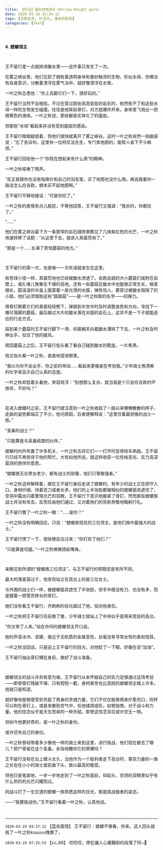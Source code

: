 ```yaml
---
title: 【叶王】漫长的告别4（Hollow Knight paro）
date: 2020-03-28 15:24:12
tags: [全职高手, 叶王叶, 漫长的告别]
categories: [Text]
---
```


<p><br /></p> 
<p><strong>4.&nbsp;螳螂领主</strong></p> 

<p><br /></p> 
<p>王不留行差一点就摔进酸水里——这件事只发生了一次。</p> 
<p>在雾之峡谷里，他们见到了拥有着透明身体和曼妙触须的生物，形似水母，仿佛没有自身意识，分散着漂浮在雾气当中，就好像漂浮在水里。</p> 
<p>一叶之秋怂恿他：“你上去戳它们一下，很好玩的。”</p> 
<p>王不留行当然不会相信。不过在穿过那些高高低低的岩石时，依然免不了和这些水母一样的生物发生碰撞，往往是他挥起骨钉，对方就爆炸开来，身体里飞溅出一团橙黄色的液体。一叶之秋说，那些都是实体化了的瘟疫。</p> 
<p>但那些“水母”看起来并没有受到瘟疫的感染。</p> 
<p>王不留行暗暗疑惑着，但他们很快就离开了雾之峡谷。这时一叶之秋突然一拍脑袋说：“忘了告诉你，这里有一位柯尼法先生，专门卖地图的，能帮人省下不少麻烦。”</p> 
<p>王不留行回给他一个“你现在想起来有什么用”的眼神。</p> 
<p>一叶之秋咳嗽了两声。</p> 
<p>“反正我猜你也没有指南针和自己的羽毛笔，买了地图也没什么用。再说我看你一路没怎么捡吉欧，根本买不起地图啊。”</p> 
<p>王不留行平静地接话：“可是你捡了。”</p> 
<p>一叶之秋的表情有点儿尴尬，不等他回答，王不留行又强调：“我杀的，你都捡了。”</p> 
<p>“……”</p> 
<p>他们在雾之峡谷最下方一条狭窄的岩石缝隙里瞧见了几抹紫红色的光芒，一叶之秋快速转移了话题：“从这里下去，就进入真菌荒地了。”</p> 
<p>“那是一个……长满了奇怪蘑菇的地方。”</p> 
<p>&nbsp;</p> 
<p>王不留行的第一次，也是唯一一次失误就发生在这里。</p> 
<p>和苍绿小径一样，真菌荒地也已经被酸水渗透了。会跑会跳的大小蘑菇们或附在岩壁上，或扎堆儿聚集在干燥的高地，还有一些蘑菇在酸水中也能够正常生长，根茎细长，圆滚滚的伞盖上面蒙着一层光滑的水膜，弹性惊人。要穿过被酸水阻隔了的小路，他们必须借助这些“跳跳菇”——是一叶之秋取的名字——的弹力。</p> 
<p>用骨钉朝着它们的表面轻轻劈下，弹跳到半空中时及时调整姿势和方向，寻找下一棵可落脚的蘑菇，最后越过大片的酸水落在对面的岩石上。这并不是一下子就能适应的行走方式。</p> 
<p>踩到某个蘑菇时王不留行脚下一滑，仰面朝天向着酸水潭摔了下去，一叶之秋及时伸出手，拉住了他的披风。</p> 
<p>爬回蘑菇上之后，王不留行低头看了看自己碰到酸水的靴底，一片焦黑。</p> 
<p>他又抬头看一叶之秋，直直地望进眼里。</p> 
<p>“我以为你不会出手，你之前的举动……看起来更像是在考验我。”少年骑士用清晰的吐字来显示自己认真的态度。</p> 
<p>一叶之秋却低着头看他，笑容轻浮：“别想那么复杂，就当我是个只会捡吉欧的坏旅伴，不好吗？”</p> 
<p>&nbsp;</p> 
<p>在进入螳螂村之前，王不留行就注意到一叶之秋收起了一路以来懒懒散散的样子，走路的姿势都端正了不少。他问原因，后者便解释说：“这里住着最骄傲的战士一族。”</p> 
<p>“圣巢的战士？”</p> 
<p>“只能算是与圣巢结盟的伙伴。”</p> 
<p>螳螂村内外布置了许多机关，一叶之秋去将它们一一打开时显得轻车熟路。王不留行已经不再惊讶于他的帮忙，大有如他所说，就这样收获一位性格恶劣、实力高深莫测的旅伴的意思。</p> 
<p>“螳螂族无论男女老少，都有战士的骄傲，他们只尊敬强者。”</p> 
<p>一叶之秋这样解释着，跟在王不留行身后走进了螳螂村。有年少的战士正在把守入口，身材纤细，持着双刀或者长矛。他们的上半张脸都被相似的螳螂面具遮住了，空洞中露出闪着警惕光芒的双眼，王不留行下意识地握紧了骨钉，然而那些螳螂族战士并没有攻击，反而任由他们通过，又对着他们的背影恭敬地鞠躬行礼。</p> 
<p>王不留行瞥了一叶之秋一眼：“……是你？”</p> 
<p>一叶之秋没有明确回应，只说：“螳螂族现任的三位领主，是他们族中最强大的战士。”</p> 
<p>王不留行愣了一下，很快便反应过来：“你打败了他们？”</p> 
<p>“只能算是切磋。”一叶之秋微微扬起嘴角。</p> 
<p>&nbsp;</p> 
<p>亲眼见到所谓的“螳螂族三位领主”，与王不留行的预期还是有所不同。</p> 
<p>最大的落差莫过于，他发现站立在高台上的是三位女士。</p> 
<p>与外围的战士们一样，被螳螂面具遮住了半张脸，但手中既没有刀、也没有矛，而是握着一把雪亮修长的骨钉。</p> 
<p>她们没有看王不留行，齐刷刷的目光越过了他，投向他身后。</p> 
<p>一叶之秋把王不留行往前推了推，少年骑士就站上了中央似乎是用来竞技的高台。</p> 
<p>“你又带了人来。”站在中间的螳螂领主开口说。</p> 
<p>她的声音冰冷、坚硬，接近于无机质的金属音色，丝毫没有寻常女性的柔和悦耳。</p> 
<p>一叶之秋没回话，只是迎上王不留行的目光，对他眨了一下眼，好像在说“加油”。</p> 
<p>王不留行抽出骨钉横在身前，做好了战斗准备。</p> 
<p>&nbsp;</p> 
<p>螳螂领主的战斗并非有意为难，王不留行从未怀疑自己的实力足够通过这场考验——即使骨钉残破不堪、只有短短一截，身材甚至也比高挑的螳螂领主矮上许多。他就只是知道。</p> 
<p>就好像他能够感受到充盈了周身的灵魂力量，它们不仅仅能够用来疗愈伤口，同样可以附在骨钉上，或是发散到空气中，任他揉捏成形，如臂指使。对于战斗和力量，他的信念似乎是天生而来的一种天赋。即使这信念背后或许空无一物。</p> 
<p>但如今他更好奇的，是一叶之秋的身份。</p> 
<p>或许还有自己的身份。</p> 
<p>一叶之秋曾经带着多少像他一样的骑士来到这里，进行挑战，他们现在都去了哪儿？把尸骨留在这个圣巢，永恒地瞻仰它的荣耀吗？</p> 
<p>王不留行没有在台上缠斗太久，当他作为一个胜利者走下高台时，尊崇力量的一族之长也在小小的骑士面前垂下头，致以最高的敬意。</p> 
<p>但他只是笔直地、一步一步地走到了一叶之秋面前，仰起头，空洞的双眼里似乎有什么热烈的光芒闪耀而过。</p> 
<p>同战斗打了一生交道的螳螂一族熟悉这样的目光，那是挑战强者的姿态。</p> 
<p>——“我要挑战你。”王不留行看着一叶之秋，认真地说。</p> 
<p><br /></p>

<!-- more -->

---

`2020-03-29 03:37:12` 【蓝舟面馆】 王不留行：螳螂不够看，你来。这人回头就挑了一叶之秋kuuuuu拽爆了。

`2020-03-29 07:25:53` 【cc\_66】 哎哎哎，停在讓人心癢難耐的段落了阿~🥺
